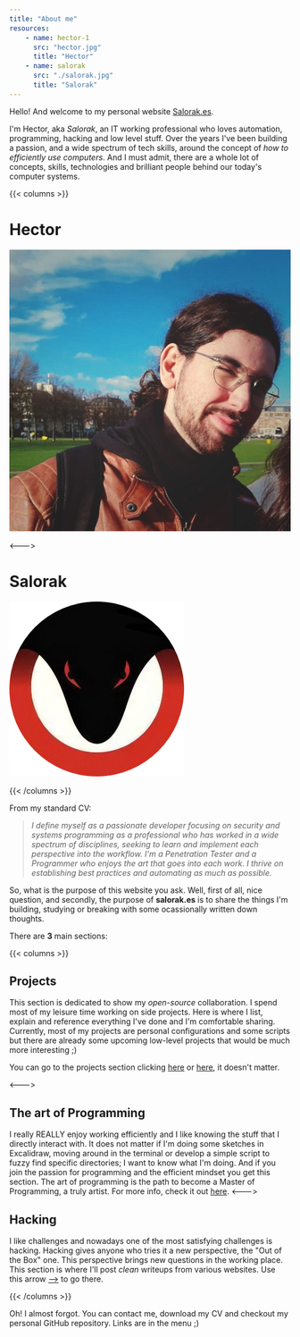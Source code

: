 ```yaml
---
title: "About me"
resources:
    - name: hector-1
      src: "hector.jpg"
      title: "Hector"
    - name: salorak
      src: "./salorak.jpg"
      title: "Salorak"
---
```


Hello! And welcome to my personal website [Salorak.es](https://salorak.es).

I'm Hector, aka *Salorak*, an IT working professional who loves automation, programming, hacking and low level stuff. Over the years I've been building a passion, and a wide spectrum of tech skills, around the concept of *how to efficiently use computers*. And I must admit, there are a whole lot of concepts, skills, technologies and brilliant people behind our today's computer systems. 

{{< columns >}}

# Hector

![](hector.jpg)

<--->

# Salorak
![](red_viper.png)

{{< /columns >}}

From my standard CV:
> *I define myself as a passionate developer focusing on security and systems programming as a
> professional who has worked in a wide spectrum of disciplines, seeking to learn and implement each
> perspective into the workflow. I'm a Penetration Tester and a Programmer who enjoys the art that goes
> into each work. I thrive on establishing best practices and automating as much as possible.*


So, what is the purpose of this website you ask. Well, first of all, nice question, and secondly, the purpose of **salorak.es** is to share the things I'm building, studying  or breaking with some ocassionally written down thoughts. 

There are **3** main sections:

{{< columns >}} <!-- begin columns block -->

## Projects

This section is dedicated to show my *open-source* collaboration. I spend most of my leisure time working on side projects. Here is where I list, explain and reference everything I've done and I'm comfortable sharing. Currently, most of my projects are personal configurations and some scripts but there are already some upcoming low-level projects that would be much more interesting ;)

You can go to the projects section clicking [here](projects) or [here](projects), it doesn't matter.

<---> <!-- magic separator, between columns -->

## The art of Programming

I really REALLY enjoy working efficiently and I like knowing the stuff that I directly interact with. It does not matter if I'm doing some sketches in Excalidraw, moving around in the terminal or develop a simple script to fuzzy find specific directories; I want to know what I'm doing.  And if you join the passion for programming and the efficient mindset you get this section. The art of programming is the path to become a Master of Programming, a truly artist.
For more info, check it out [here](art-programming).
<---> <!-- magic separator, between columns -->

## Hacking
I like challenges and nowadays one of the most satisfying challenges is hacking. Hacking gives anyone who tries it a new perspective, the "Out of the Box" one. This perspective brings new questions in the working place. 
This section is where I'll post *clean* writeups from various websites. Use this arrow [-->](hacking) to go there.


{{< /columns >}}


Oh! I almost forgot.
You can contact me, download my CV and checkout my personal GitHub repository. 
Links are in the menu ;)
